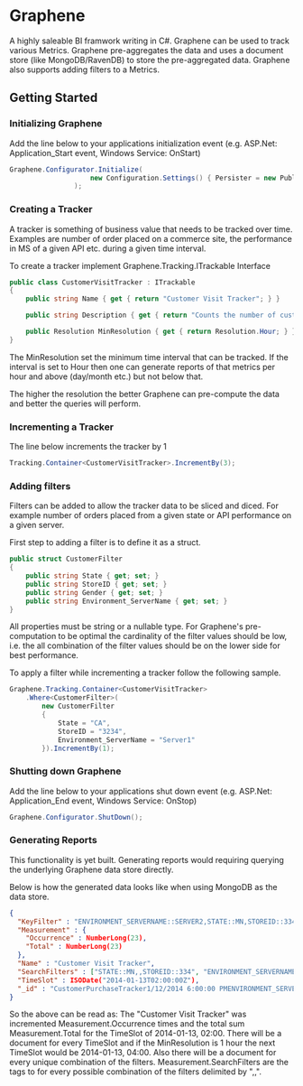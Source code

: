Graphene
========

A highly saleable BI framwork writing in C#. Graphene can be used to track various Metrics. Graphene pre-aggregates the data and uses a document store (like MongoDB/RavenDB) to store the pre-aggregated data. Graphene also supports adding filters to a Metrics.


## Getting Started

### Initializing Graphene

Add the line below to your applications initialization event (e.g. ASP.Net: Application_Start event, Windows Service: OnStart)

```c#
Graphene.Configurator.Initialize(
                    new Configuration.Settings() { Persister = new Publishing.PersistToMongo("mongodb://localhost/Graphene") }
                );
```

### Creating a Tracker

A tracker is something of business value that needs to be tracked over time. Examples are number of order placed on a commerce site, the performance in MS of a given API etc. during a given time interval. 

To create a tracker implement Graphene.Tracking.ITrackable Interface

```c#
public class CustomerVisitTracker : ITrackable
{
	public string Name { get { return "Customer Visit Tracker"; } }

	public string Description { get { return "Counts the number of customer visits"; } }

	public Resolution MinResolution { get { return Resolution.Hour; } }
}
```

The MinResolution set the minimum time interval that can be tracked. If the interval is set to Hour then one can generate reports of that metrics per hour and above (day/month etc.) but not below that.

The higher the resolution the better Graphene can pre-compute the data and better the queries will perform. 

### Incrementing a Tracker

The line below increments the tracker by 1

```c#
Tracking.Container<CustomerVisitTracker>.IncrementBy(3);
```

### Adding filters

Filters can be added to allow the tracker data to be sliced and diced. For example number of orders placed from a given state or API performance on a given server. 

First step to adding a filter is to define it as a struct.

```c#
public struct CustomerFilter
{
	public string State { get; set; }
	public string StoreID { get; set; }
	public string Gender { get; set; }
	public string Environment_ServerName { get; set; }
}
```

All properties must be string or a nullable type. For Graphene's pre-computation to be optimal the cardinality of the filter values should be low, i.e. the all combination of the filter values should be
on the lower side for best performance.

To apply a filter while incrementing a tracker follow the following sample. 

```c#
Graphene.Tracking.Container<CustomerVisitTracker>
	.Where<CustomerFilter>(
		new CustomerFilter
		{
			State = "CA",
			StoreID = "3234",
			Environment_ServerName = "Server1"
		}).IncrementBy(1);
```

### Shutting down Graphene

Add the line below to your applications shut down event (e.g. ASP.Net: Application_End event, Windows Service: OnStop)

```c#
Graphene.Configurator.ShutDown();
```

### Generating Reports

This functionality is yet built. Generating reports would requiring querying the underlying Graphene data store directly.

Below is how the generated data looks like when using MongoDB as the data store.

```json
{
  "KeyFilter" : "ENVIRONMENT_SERVERNAME::SERVER2,STATE::MN,STOREID::334",
  "Measurement" : {
    "Occurrence" : NumberLong(23),
    "Total" : NumberLong(23)
  },
  "Name" : "Customer Visit Tracker",
  "SearchFilters" : ["STATE::MN,,STOREID::334", "ENVIRONMENT_SERVERNAME::SERVER2,,STOREID::334", "ENVIRONMENT_SERVERNAME::SERVER2,,STATE::MN", "STOREID::334", "ENVIRONMENT_SERVERNAME::SERVER2", "STATE::MN"],
  "TimeSlot" : ISODate("2014-01-13T02:00:00Z"),
  "_id" : "CustomerPurchaseTracker1/12/2014 6:00:00 PMENVIRONMENT_SERVERNAME::SERVER2,STATE::MN,STOREID::334"
}
```

So the above can be read as: The "Customer Visit Tracker" was incremented Measurement.Occurrence times and the total sum Measurement.Total for the TimeSlot of 2014-01-13, 02:00. There will be a document for every TimeSlot and if the MinResolution is 1 hour the next TimeSlot would be 2014-01-13, 04:00. Also there will be a document for every unique combination of the filters. Measurement.SearchFilters are the tags to for every possible combination of the filters delimited by ",,". 